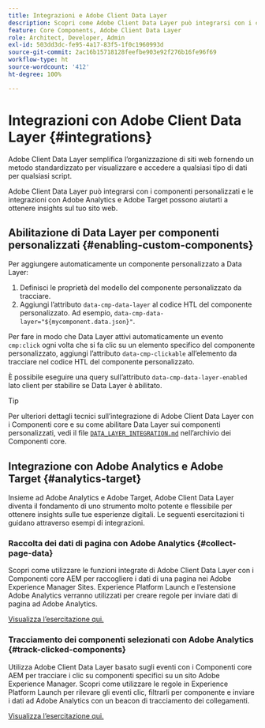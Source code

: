 ```yaml
---
title: Integrazioni e Adobe Client Data Layer
description: Scopri come Adobe Client Data Layer può integrarsi con i componenti personalizzati e come le integrazioni con Adobe Analytics e Adobe Target possono aiutarti a ottenere insights sul tuo sito web
feature: Core Components, Adobe Client Data Layer
role: Architect, Developer, Admin
exl-id: 503dd3dc-fe95-4a17-83f5-1f0c1960993d
source-git-commit: 2ac16b15718128feefbe903e92f276b16fe96f69
workflow-type: ht
source-wordcount: '412'
ht-degree: 100%

---
```


# Integrazioni con Adobe Client Data Layer {#integrations}

Adobe Client Data Layer semplifica l’organizzazione di siti web fornendo un metodo standardizzato per visualizzare e accedere a qualsiasi tipo di dati per qualsiasi script.

Adobe Client Data Layer può integrarsi con i componenti personalizzati e le integrazioni con Adobe Analytics e Adobe Target possono aiutarti a ottenere insights sul tuo sito web.

## Abilitazione di Data Layer per componenti personalizzati {#enabling-custom-components}

Per aggiungere automaticamente un componente personalizzato a Data Layer:

1. Definisci le proprietà del modello del componente personalizzato da tracciare.
1. Aggiungi l’attributo `data-cmp-data-layer` al codice HTL del componente personalizzato. Ad esempio, `data-cmp-data-layer="${mycomponent.data.json}"`.

Per fare in modo che Data Layer attivi automaticamente un evento `cmp:click` ogni volta che si fa clic su un elemento specifico del componente personalizzato, aggiungi l’attributo `data-cmp-clickable` all’elemento da tracciare nel codice HTL del componente personalizzato.

È possibile eseguire una query sull’attributo `data-cmp-data-layer-enabled` lato client per stabilire se Data Layer è abilitato.

>[!TIP]
>
>Per ulteriori dettagli tecnici sull’integrazione di Adobe Client Data Layer con i Componenti core e su come abilitare Data Layer sui componenti personalizzati, vedi il file [`DATA_LAYER_INTEGRATION.md`](https://github.com/adobe/aem-core-wcm-components/blob/master/DATA_LAYER_INTEGRATION.md) nell’archivio dei Componenti core.

## Integrazione con Adobe Analytics e Adobe Target {#analytics-target}

Insieme ad Adobe Analytics e Adobe Target, Adobe Client Data Layer diventa il fondamento di uno strumento molto potente e flessibile per ottenere insights sulle tue esperienze digitali. Le seguenti esercitazioni ti guidano attraverso esempi di integrazioni.

### Raccolta dei dati di pagina con Adobe Analytics {#collect-page-data}

Scopri come utilizzare le funzioni integrate di Adobe Client Data Layer con i Componenti core AEM per raccogliere i dati di una pagina nei Adobe Experience Manager Sites. Experience Platform Launch e l’estensione Adobe Analytics verranno utilizzati per creare regole per inviare dati di pagina ad Adobe Analytics.

[Visualizza l’esercitazione qui.](https://experienceleague.adobe.com/docs/experience-manager-learn/sites/integrations/analytics/collect-data-analytics.html?lang=it)

### Tracciamento dei componenti selezionati con Adobe Analytics {#track-clicked-components}

Utilizza Adobe Client Data Layer basato sugli eventi con i Componenti core AEM per tracciare i clic su componenti specifici su un sito Adobe Experience Manager. Scopri come utilizzare le regole in Experience Platform Launch per rilevare gli eventi clic, filtrarli per componente e inviare i dati ad Adobe Analytics con un beacon di tracciamento dei collegamenti.

[Visualizza l’esercitazione qui.](https://experienceleague.adobe.com/docs/experience-manager-learn/sites/integrations/analytics/track-clicked-component.html?lang=it)
